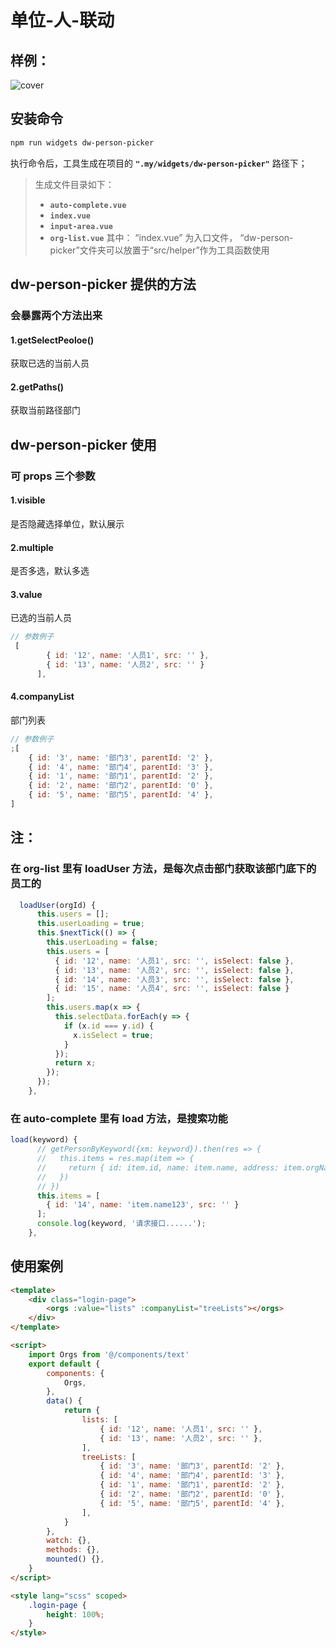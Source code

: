 # 单位-人-联动

## 样例：

![cover](/my/img/dw.jpg)

## 安装命令

```sh
npm run widgets dw-person-picker
```

执行命令后，工具生成在项目的 **`".my/widgets/dw-person-picker"`** 路径下；

> 生成文件目录如下：
>
> -   **`auto-complete.vue`**
> -   **`index.vue`**
> -   **`input-area.vue`**
> -   **`org-list.vue`**
>     其中： “index.vue” 为入口文件， “dw-person-picker”文件夹可以放置于“src/helper”作为工具函数使用

## dw-person-picker 提供的方法

### 会暴露两个方法出来

#### 1.getSelectPeoloe()

获取已选的当前人员

#### 2.getPaths()

获取当前路径部门

## dw-person-picker 使用

### 可 props 三个参数

#### 1.visible

是否隐藏选择单位，默认展示

#### 2.multiple

是否多选，默认多选

#### 3.value

已选的当前人员

```javascript
// 参数例子
 [
        { id: '12', name: '人员1', src: '' },
        { id: '13', name: '人员2', src: '' }
      ],
```

#### 4.companyList

部门列表

```javascript
// 参数例子
;[
	{ id: '3', name: '部门3', parentId: '2' },
	{ id: '4', name: '部门4', parentId: '3' },
	{ id: '1', name: '部门1', parentId: '2' },
	{ id: '2', name: '部门2', parentId: '0' },
	{ id: '5', name: '部门5', parentId: '4' },
]
```

## 注：

### 在 org-list 里有 loadUser 方法，是每次点击部门获取该部门底下的员工的

```javascript
  loadUser(orgId) {
      this.users = [];
      this.userLoading = true;
      this.$nextTick(() => {
        this.userLoading = false;
        this.users = [
          { id: '12', name: '人员1', src: '', isSelect: false },
          { id: '13', name: '人员2', src: '', isSelect: false },
          { id: '14', name: '人员3', src: '', isSelect: false },
          { id: '15', name: '人员4', src: '', isSelect: false }
        ];
        this.users.map(x => {
          this.selectData.forEach(y => {
            if (x.id === y.id) {
              x.isSelect = true;
            }
          });
          return x;
        });
      });
    },
```

### 在 auto-complete 里有 load 方法，是搜索功能

```javascript
load(keyword) {
      // getPersonByKeyword({xm: keyword}).then(res => {
      //   this.items = res.map(item => {
      //     return { id: item.id, name: item.name, address: item.orgName, row: item}
      //   })
      // })
      this.items = [
        { id: '14', name: 'item.name123', src: '' }
      ];
      console.log(keyword, '请求接口......');
    },
```

## 使用案例

```html
<template>
	<div class="login-page">
		<orgs :value="lists" :companyList="treeLists"></orgs>
	</div>
</template>

<script>
	import Orgs from '@/components/text'
	export default {
		components: {
			Orgs,
		},
		data() {
			return {
				lists: [
					{ id: '12', name: '人员1', src: '' },
					{ id: '13', name: '人员2', src: '' },
				],
				treeLists: [
					{ id: '3', name: '部门3', parentId: '2' },
					{ id: '4', name: '部门4', parentId: '3' },
					{ id: '1', name: '部门1', parentId: '2' },
					{ id: '2', name: '部门2', parentId: '0' },
					{ id: '5', name: '部门5', parentId: '4' },
				],
			}
		},
		watch: {},
		methods: {},
		mounted() {},
	}
</script>

<style lang="scss" scoped>
	.login-page {
		height: 100%;
	}
</style>
```
